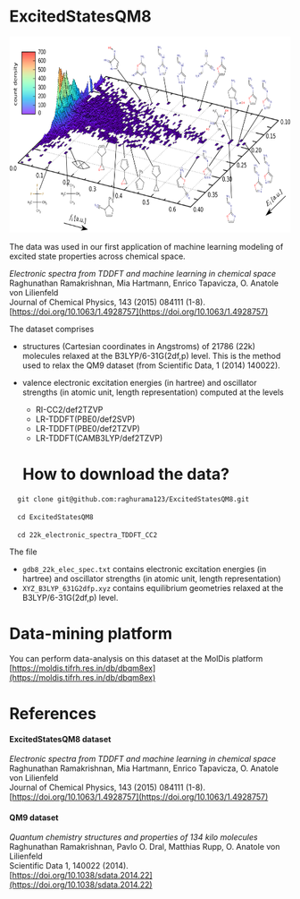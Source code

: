 # ExcitedStatesQM8

<a>
<img src="https://github.com/raghurama123/ExcitedStatesQM8/blob/main/QM8distribution.png"  height="350">
</a>

The data was used in our first application of machine learning modeling of excited state properties across chemical space.

_Electronic spectra from TDDFT and machine learning in chemical space_              
Raghunathan Ramakrishnan, Mia Hartmann, Enrico Tapavicza, O. Anatole von Lilienfeld           
Journal of Chemical Physics, 143 (2015) 084111 (1-8).   
[https://doi.org/10.1063/1.4928757](https://doi.org/10.1063/1.4928757)


The dataset comprises 
- structures (Cartesian coordinates in Angstroms) of 21786 (22k) molecules relaxed at the B3LYP/6-31G(2df,p) level. This is the method used to relax the QM9 dataset (from Scientific Data, 1 (2014) 140022).
- valence electronic excitation energies (in hartree) and oscillator strengths (in atomic unit, length representation) computed at the levels
  - RI-CC2/def2TZVP
  - LR-TDDFT(PBE0/def2SVP)
  - LR-TDDFT(PBE0/def2TZVP)
  - LR-TDDFT(CAMB3LYP/def2TZVP)
 
  # How to download the data?
```
  git clone git@github.com:raghurama123/ExcitedStatesQM8.git

  cd ExcitedStatesQM8

  cd 22k_electronic_spectra_TDDFT_CC2
```

  The file
  - `gdb8_22k_elec_spec.txt` contains electronic excitation energies (in hartree) and oscillator strengths (in atomic unit, length representation)
  - `XYZ_B3LYP_631G2dfp.xyz` contains equilibrium geometries relaxed at the B3LYP/6-31G(2df,p) level.

# Data-mining platform

You can perform data-analysis on this dataset at the MolDis platform [https://moldis.tifrh.res.in/db/dbqm8ex](https://moldis.tifrh.res.in/db/dbqm8ex)    

# References
#### ExcitedStatesQM8 dataset 
_Electronic spectra from TDDFT and machine learning in chemical space_         
Raghunathan Ramakrishnan, Mia Hartmann, Enrico Tapavicza, O. Anatole von Lilienfeld           
Journal of Chemical Physics, 143 (2015) 084111 (1-8).            
[https://doi.org/10.1063/1.4928757](https://doi.org/10.1063/1.4928757)            

#### QM9 dataset
_Quantum chemistry structures and properties of 134 kilo molecules_                
Raghunathan Ramakrishnan, Pavlo O. Dral, Matthias Rupp, O. Anatole von Lilienfeld            
Scientific Data 1, 140022 (2014).          
[https://doi.org/10.1038/sdata.2014.22](https://doi.org/10.1038/sdata.2014.22)          
